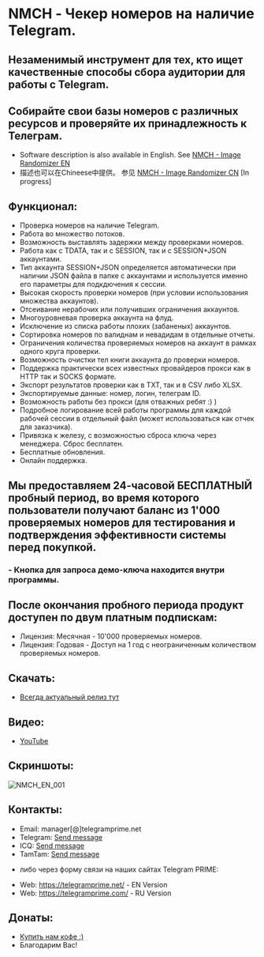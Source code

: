 # NMCH - Чекер номеров на наличие Telegram.
## Незаменимый инструмент для тех, кто ищет качественные способы сбора аудитории для работы с Telegram.
## Собирайте свои базы номеров с различных ресурсов и проверяйте их принадлежность к Телеграм.
 
 * Software description is also available in English. See [NMCH - Image Randomizer EN](https://github.com/telegram-prime/telegram-numbers-checker)
 * 描述也可以在Chineese中提供。 参见 [NMCH - Image Randomizer CN](https://github.com/telegram-prime/image-randomizer-CN) [In progress]

## Функционал:
 - Проверка номеров на наличие Telegram.
 - Работа во множество потоков.
 - Возможность выставлять задержки между проверками номеров.
 - Работа как с TDATA, так и с SESSION, так и с SESSION+JSON аккаунтами.
 - Тип аккаунта SESSION+JSON определяется автоматически при наличии JSON файла в папке с аккаунтами и используется именно его параметры для подкдючения к сессии.
 - Высокая скорость проверки номеров (при условии использования множества аккаунтов).
 - Отсеивание нерабочих или получивших ограничения аккаунтов.
 - Многоуровневая проверка аккаунта на флуд.
 - Исключение из списка работы плохих (забаненых) аккаунтов.
 - Сортировка номеров по валиднам и невадидам в отдельные отчеты.
 - Ограничения количества проверяемых номеров на аккаунт в рамках одного круга проверки.
 - Возможность очистки тел книги аккаунта до проверки номеров.
 - Поддержка практически всех известных провайдеров прокси как в HTTP так и SOCKS формате.
 - Экспорт результатов проверки как в TXT, так и в CSV либо XLSX.
 - Экспортируемые данные: номер, логин, телеграм ID.
 - Возможность работы без прокси (для отважных ребят :) )
 - Подробное логирование всей работы программы для каждой рабочей сессии в отдельный файл (может использоваться как отчек для заказчика).
 - Привязка к железу, с возможностью сброса ключа через менеджера. Сброс бесплатен.
 - Бесплатные обновления.
 - Онлайн поддержка.


## Мы предоставляем 24-часовой БЕСПЛАТНЫЙ пробный период, во время которого пользователи получают баланс из 1'000 проверяемых номеров для тестирования и подтверждения эффективности системы перед покупкой.
### - Кнопка для запроса демо-ключа находится внутри программы.

## После окончания пробного периода продукт доступен по двум платным подпискам:
- Лицензия: Месячная  - 10'000 проверяемых номеров.
- Лицензия: Годовая   - Доступ на 1 год с неограниченным количеством проверяемых номеров.


## Скачать:
 - [Всегда актуальный релиз тут](https://github.com/telegram-prime/telegram-numbers-checker-RU/releases/latest)


## Видео:
 - [YouTube](https://www.youtube.com/watch?v=smsrUMuy-x8)


## Скриншоты:

![NMCH_EN_001](https://github.com/telegram-prime/telegram-numbers-checker/assets/94137664/27067bf5-c2ef-48a1-90bf-583bf1d58055)


##  Контакты:
- Email:    manager[@]telegramprime.net
- Telegram: [Send message](https://telegramprime.com/telegram-contact)
- ICQ:      [Send message](https://telegramprime.com/icq-contact)
- TamTam:   [Send message](https://telegramprime.com/tamtam-contact)

* либо через форму связи на наших сайтах Telegram PRIME:
- Wеb: https://telegramprime.net/ - EN Version
- Wеb: https://telegramprime.com/ - RU Version


## Донаты:
* [Купить нам кофе :)](https://nowpayments.io/donation/telegramprime)
* Благодарим Вас!
